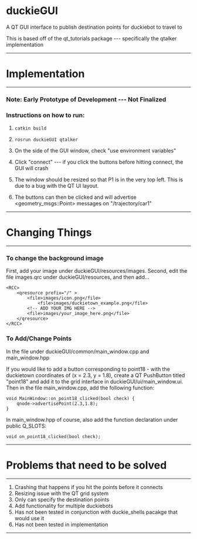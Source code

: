 # duckieGUI
A QT GUI interface to publish destination points for duckiebot to travel to

This is based off of the qt_tutorials package --- specifically the qtalker implementation

------------------------------------------------------------------------
# Implementation 
------------------------------------------------------------------------

### Note: Early Prototype of Development --- Not Finalized

### Instructions on how to run:

1. ```catkin build```

2. ```rosrun duckieGUI qtalker```

3. On the side of the GUI window, check "use environment variables"

4. Click "connect" --- if you click the buttons before hitting connect, the GUI will crash

5. The window should be resized so that P1 is in the very top left. This is due to a bug with the QT UI layout. 

6. The buttons can then be clicked and will advertise <geometry_msgs::Point> messages on "/trajectory/car1"

------------------------------------------------------------------------
# Changing Things
------------------------------------------------------------------------

### To change the background image
First, add your image under duckieGUI/resources/images. Second, edit the file images.qrc under duckieGUI/resources, 
and then add...
```
<RCC>
    <qresource prefix="/" >
        <file>images/icon.png</file>
		    <file>images/duckietown_example.png</file>
        <!-- ADD YOUR IMG HERE -->
        <file>images/your_image_here.png</file>
    </qresource>
</RCC>
```

### To Add/Change Points
In the file under duckieGUI/common/main_window.cpp and main_window.hpp

If you would like to add a button corresponding to point18 - with the duckietown coordinates of (x = 2.3, y = 1.8),
create a QT PushButton titled "point18" and add it to the grid interface in duckieGUI/ui/main_window.ui. Then in the file
main_window.cpp, add the following function:

```
void MainWindow::on_point18_clicked(bool check) {
    qnode->advertisePoint(2.3,1.8);
}
```

In main_window.hpp of course, also add the function declaration under public Q_SLOTS:
```
void on_point18_clicked(bool check);
```

------------------------------------------------------------------------
# Problems that need to be solved
------------------------------------------------------------------------
1. Crashing that happens if you hit the points before it connects
2. Resizing issue with the QT grid system
3. Only can specify the destination points
4. Add functionality for multiple duckiebots
4. Has not been tested in conjunction with duckie_shells pacakge that would use it
5. Has not been tested in implementation


------------------------------------------------------------------------
